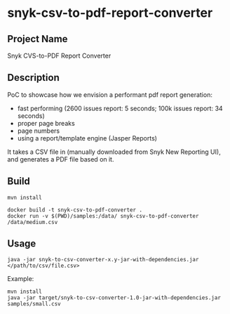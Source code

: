 # snyk-csv-to-pdf-report-converter

## Project Name
Snyk CVS-to-PDF Report Converter

## Description
PoC to showcase how we envision a performant pdf report generation:
- fast performing (2600 issues report: 5 seconds; 100k issues report: 34 seconds)
- proper page breaks
- page numbers
- using a report/template engine (Jasper Reports)

It takes a CSV file in (manually downloaded from Snyk New Reporting UI), and generates a PDF file based on it.

## Build
```
mvn install
```

```
docker build -t snyk-csv-to-pdf-converter .
docker run -v $(PWD)/samples:/data/ snyk-csv-to-pdf-converter /data/medium.csv
```

## Usage
```
java -jar snyk-to-csv-converter-x.y-jar-with-dependencies.jar </path/to/csv/file.csv>
```

Example:
```
mvn install
java -jar target/snyk-to-csv-converter-1.0-jar-with-dependencies.jar samples/small.csv
```
